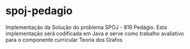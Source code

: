 # spoj-pedagio
Implementação da Solução do problema SPOJ - 819 Pedágio. Esta implementação será codificada em Java e serve como trabalho avaliativo para o componente curricular Teoria dos Grafos
